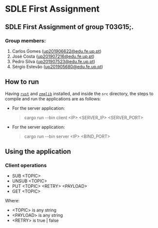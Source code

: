 # SDLE First Assignment

## SDLE First Assignment of group T03G15;.

### Group members:

1. Carlos Gomes (up201906622@edu.fe.up.pt)
2. José Costa (up201907216@edu.fe.up.pt)
3. Pedro Silva (up201907523@edu.fe.up.pt)
4. Sérgio Estevão (up201905680@edu.fe.up.pt)

## How to run

Having [`rust`](https://www.rust-lang.org/) and [`zmqlib`](https://zeromq.org/download/) installed, and inside the `src` directory, the steps to compile and run the applications are as follows:

- For the server application:

    > cargo run --bin client &lt;IP&gt; <SERVER_IP> <SERVER_PORT>

- For the server application:
    > cargo run --bin server &lt;IP&gt; <BIND_PORT>


## Using the application

### Client operations

- SUB &lt;TOPIC&gt;
- UNSUB &lt;TOPIC&gt;
- PUT &lt;TOPIC&gt; &lt;RETRY&gt; &lt;PAYLOAD&gt; 
- GET &lt;TOPIC&gt;

Where:

- &lt;TOPIC&gt; is any string
- &lt;PAYLOAD&gt; is any string
- &lt;RETRY&gt; is true | false
